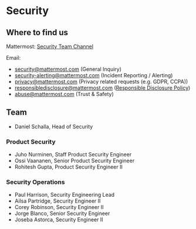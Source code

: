 # Security

## Where to find us

Mattermost: [Security Team Channel](https://community.mattermost.com/private-core/channels/security-team)

Email:

* security@mattermost.com \(General Inquiry\)
* security-alerting@mattermost.com \(Incident Reporting / Alerting\)
* privacy@mattermost.com \(Privacy related requests \(e.g. GDPR, CCPA\)\)
* responsibledisclosure@mattermost.com \([Responsible Disclosure Policy](https://mattermost.com/security-vulnerability-report/)\)
* abuse@mattermost.com \(Trust & Safety\)

## Team

* Daniel Schalla, Head of Security

### Product Security

* Juho Nurminen, Staff Product Security Engineer
* Ossi Vaananen, Senior Product Security Engineer
* Rohitesh Gupta, Product Security Engineer II


### Security Operations

* Paul Harrison, Security Engineering Lead
* Ailsa Partridge, Security Engineer II
* Corey Robinson, Security Engineer II
* Jorge Blanco, Senior Security Engineer
* Joseba Astorca, Security Engineer II

